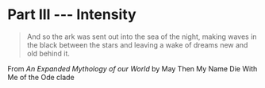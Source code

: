 # Part III --- Intensity

> And so the ark was sent out into the sea of the night, making waves in the black between the stars and leaving a wake of dreams new and old behind it.

From *An Expanded Mythology of our World* by May Then My Name Die With Me of the Ode clade
